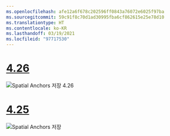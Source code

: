 ```yaml
---
ms.openlocfilehash: afe12a6f678c202596ff0843a76072e6025f97ba
ms.sourcegitcommit: 59c91f8c70d1ad30995fba6cf862615e25e78d10
ms.translationtype: HT
ms.contentlocale: ko-KR
ms.lasthandoff: 03/19/2021
ms.locfileid: "97717530"
---
```

# <a name="426"></a>[4.26](#tab/426)

![Spatial Anchors 저장 4.26](../images/local-spatial-anchors-img-02.png)

# <a name="425"></a>[4.25](#tab/425)

![Spatial Anchors 저장](../images/unreal-spatialanchors-save.PNG)
